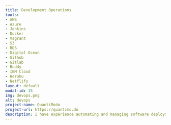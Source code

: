 ```yaml
---
title: Development Operations
tools:
- AWS
- Azure
- Jenkins
- Docker
- Vagrant
- S3
- RDS
- Digital Ocean
- Github
- Gitlab
- Buddy
- IBM Cloud
- Heroku
- Netflify
layout: default
modal-id: 15
img: devops.png
alt: devops
project-name: QuantiModo
project-url: https://quantimo.do
description: I have experience automating and managing software deployments to pretty much every cloud platform currently in existence.
---
```


